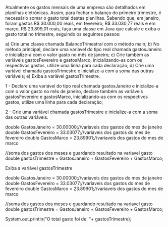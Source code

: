 Atualmente os gastos mensais de uma empresa são detalhados em planilhas eletrônicas. Assim, para fechar o balanço do
primeiro trimestre, é necessário somar o gasto total destas planilhas. Sabendo que, em janeiro, foram gastos R$ 30.000,00 reais, em fevereiro, R$ 33.030,77 reais e em março, R$ 23.899,01 reais, faça uma classe em Java que calcule e exiba o gasto total no trimestre, seguindo os seguintes passos:

a) Crie uma classe chamada BalancoTrimestral com o método main;
b) No método principal, declare uma variável do tipo real chamada gastosJaneiro e inicialize-a com o valor gasto no mês de janeiro;
c) Crie também as variáveis gastosFevereiro e gastosMarco, inicializando-as com os respectivos gastos, utilize uma linha para cada declaração;
d) Crie uma variável chamada gastosTrimestre e inicialize-a com a soma das outras variáveis;
e) Exiba a variável gastosTrimestre.

1 - Declare uma variável do tipo real chamada gastosJaneiro e inicialize-a com o valor gasto no mês de janeiro, declare também as variáveis gastosFevereiro e gastosMarco, inicializando-as com os respectivos gastos, utilize uma linha para cada declaração;

2 - Crie uma variável chamada gastosTrimestre e inicialize-a com a soma das outras variáveis.

double GastosJaneiro = 30.00000;//variaveis dos gastos do mes de janeiro
double GastosFevereiro = 33.03077;//variaveis dos gastos do mes de fevereiro
double GastosMarco = 23.89901;//variaveis dos gastos do mes de marco

//soma dos gastos dos meses e guardando resultado na variavel gasto
double gastosTrimestre = GastosJaneiro + GastosFevereiro + GastosMarco;




Exiba a variável gastosTrimestre

double GastosJaneiro = 30.00000;//variaveis dos gastos do mes de janeiro
double GastosFevereiro = 33.03077;//variaveis dos gastos do mes de fevereiro
double GastosMarco = 23.89901;//variaveis dos gastos do mes de marco

//soma dos gastos dos meses e guardando resultado na variavel gasto
double gastosTrimestre = GastosJaneiro + GastosFevereiro + GastosMarco;


System.out.println("O total gasto foi de: "+ gastosTrimestre);
